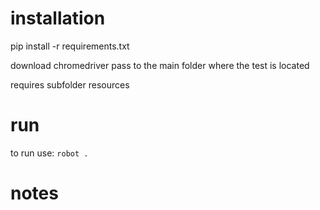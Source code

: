 # installation
pip install -r requirements.txt

download chromedriver pass to the main folder where the test is located

requires subfolder resources

# run

to run use: `robot .`


# notes
